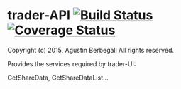 # trader-API [![Build Status](https://travis-ci.org/aberbegall/trader-API.svg?branch=develop)](https://travis-ci.org/aberbegall/trader-API) [![Coverage Status](https://coveralls.io/repos/aberbegall/trader-API/badge.svg?branch=develop&service=github)](https://coveralls.io/github/aberbegall/trader-API?branch=develop)

Copyright (c) 2015, Agustin Berbegall
All rights reserved.

Provides the services required by trader-UI:

GetShareData, GetShareDataList...

